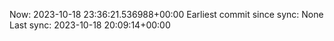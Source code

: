 Now: 2023-10-18 23:36:21.536988+00:00 Earliest commit since sync: None Last sync: 2023-10-18 20:09:14+00:00
